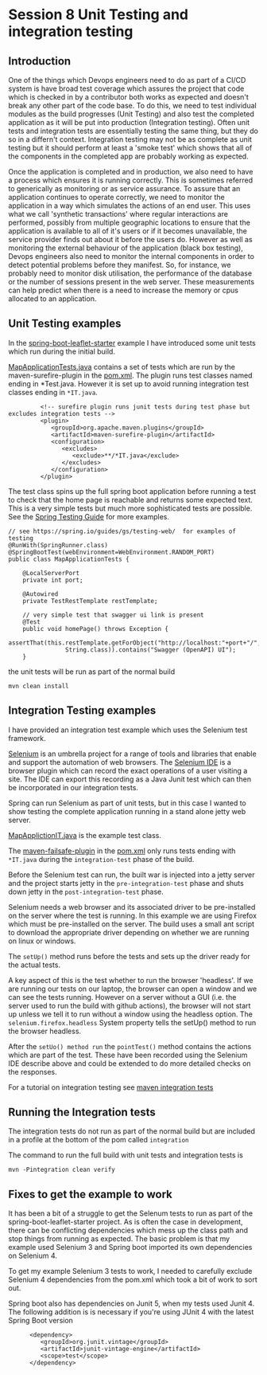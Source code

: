 # Session 8 Unit Testing and integration testing


## Introduction

One of the things which Devops engineers need to do as part of a CI/CD system is have broad test coverage which assures the project that code which is checked in by a contributor both works as expected and doesn't break any other part of the code base.
To do this, we need to test individual modules as the build progresses (Unit Testing) and also test the completed application as it will be put into production (Integration testing). 
Often unit tests and integration tests are essentially testing the same thing, but they do so in a differn't context.
Integration testing may not be as complete as unit testing but it should perform at least a 'smoke test' which shows that all of the components in the completed app are probably working as expected.

Once the application is completed and in production, we also need to have a process which ensures it is running correctly. 
This is sometimes referred to generically as monitoring or as service assurance. 
To assure that an application continues to operate correctly, we need to monitor the application in a way which simulates the actions of an end user. 
This uses what we call 'synthetic transactions' where regular interactions are performed, possibly from multiple geographic locations to ensure that the application is available to all of it's users or if it becomes unavailable, the service provider finds out about it before the users do.
However as well as monitoring the external behaviour of the application (black box testing), Devops engineers also need to monitor the internal components in order to detect potential problems before they manifest.
So, for instance, we probably need to monitor disk utilisation, the performance of the database or the number of sessions present in the web server. 
These measurements can help predict when there is a need to increase the memory or cpus allocated to an application.

## Unit Testing examples

In the [spring-boot-leaflet-starter](../session8/spring-boot-leaflet-starter) example I have introduced some unit tests which run during the initial build.

[MapApplicationTests.java](../session8/spring-boot-leaflet-starter/src/test/java/org/solent/spring/map/test/MapApplicationTests.java) contains a set of tests which are run by the maven-surefire-plugin  in the [pom.xml](../session8/spring-boot-leaflet-starter/pom.xml).
The plugin runs test classes named ending in *Test.java. 
However it is set up to avoid running integration test classes ending in `*IT.java`.

```
         <!-- surefire plugin runs junit tests during test phase but excludes integration tests -->
         <plugin>
            <groupId>org.apache.maven.plugins</groupId>
            <artifactId>maven-surefire-plugin</artifactId>
            <configuration>
               <excludes>
                  <exclude>**/*IT.java</exclude>
               </excludes>
            </configuration>
         </plugin>
```
The test class spins up the full spring boot application before running a test to check that the home page is reachable and returns some expected text. 
This is a very simple tests but much more sophisticated tests are possible.
See the [Spring Testing Guide](https://spring.io/guides/gs/testing-web/) for more examples. 

```
// see https://spring.io/guides/gs/testing-web/  for examples of testing 
@RunWith(SpringRunner.class)
@SpringBootTest(webEnvironment=WebEnvironment.RANDOM_PORT)
public class MapApplicationTests {
    
    @LocalServerPort
    private int port;

    @Autowired
    private TestRestTemplate restTemplate;
    
    // very simple test that swagger ui link is present
    @Test
    public void homePage() throws Exception {
        assertThat(this.restTemplate.getForObject("http://localhost:"+port+"/",
                String.class)).contains("Swagger (OpenAPI) UI");
    }
```

the unit tests will be run as part of the normal build

```
mvn clean install
```

## Integration Testing examples

I have provided an integration test example which uses the Selenium test framework. 

[Selenium](https://www.selenium.dev/documentation/) is an umbrella project for a range of tools and libraries that enable and support the automation of web browsers.
The [Selenium IDE](https://www.selenium.dev/documentation/ide/) is a browser plugin which can record the exact operations of a user visiting a site.
The IDE can export this recording as a Java Junit test which can then be incorporated in our integration tests. 

Spring can run Selenium as part of unit tests, but in this case I wanted to show testing the complete application running in a stand alone jetty web server.

[MapApplictionIT.java](../session8/spring-boot-leaflet-starter/src/test/java/org/solent/spring/map/integration/test/MapApplictionIT.java) is the example test class. 

The [maven-failsafe-plugin](https://maven.apache.org/surefire/maven-failsafe-plugin/) in the [pom.xml](../session8/spring-boot-leaflet-starter/pom.xml) only runs tests ending with `*IT.java` during the `integration-test` phase of the build. 

Before the Selenium test can run, the built war is injected into a jetty server and the project starts jetty in the `pre-integration-test` phase and shuts down jetty in the `post-integration-test` phase. 

Selenium needs a web browser and its associated driver to be pre-installed on the server where the test is running. 
In this example we are using Firefox which must be pre-installed on the server.
The build uses a small ant script to download the appropriate driver depending on whether we are running on linux or windows. 

The `setUp()` method runs before the tests and sets up the driver ready for the actual tests.

A key aspect of this is the test whether to run the browser 'headless'.
If we are running our tests on our laptop, the browser can open a window and we can see the tests running. 
However on a server without a GUI (i.e. the server used to run the build with github actions), the browser will not start up unless we tell it to run without a window using the headless option.
The `selenium.firefox.headless` System property tells the setUp() method to run the browser headless. 

After the `setUo() method run` the `pointTest()` method contains the actions which are part of the test.
These have been recorded using the Selenium IDE describe above and could be extended to do more detailed checks on the responses. 

For a tutorial on integration testing see [maven integration tests](https://www.baeldung.com/maven-integration-test)

## Running the Integration tests

The integration tests do not run as part of the normal build but are included in a profile at the bottom of  the pom called `integration`

The command to run the full build with unit tests and integration tests is

```
mvn -Pintegration clean verify
```

## Fixes to get the example to work

It has been a bit of a struggle to get the Selenum tests to run as part of the spring-boot-leaflet-starter project. 
As is often the case in development, there can be conflicting dependencies which mess up the class path and stop things from running as expected. 
The basic problem is that my example used Selenium 3 and Spring boot imported its own dependencies on Selenium 4.

To get my example Selenium 3 tests to work,  I needed to carefully exclude Selenium 4 dependencies from the pom.xml which took a bit of work to sort out. 

Spring boot also has dependencies on Junit 5, when my tests used Junit 4. 
The following addition is is necessary if you're using JUnit 4 with the latest Spring Boot version
```
      <dependency>
         <groupId>org.junit.vintage</groupId>
         <artifactId>junit-vintage-engine</artifactId>
         <scope>test</scope>
      </dependency>
```




